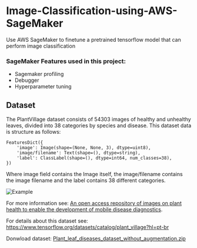 # **Image-Classification-using-AWS-SageMaker**
Use AWS SageMaker to finetune a pretrained tensorflow model  that can perform image classification

### SageMaker Features used in this project:

- Sagemaker profiling
- Debugger
- Hyperparameter tuning

## Dataset

The PlantVillage dataset consists of 54303 images of healthy and unhealthy leaves, divided into 38 categories by species and disease. This dataset data is structure as follows:

``` 
FeaturesDict({
    'image': Image(shape=(None, None, 3), dtype=uint8),
    'image/filename': Text(shape=(), dtype=string),
    'label': ClassLabel(shape=(), dtype=int64, num_classes=38),
})
```

Where image field contains the Image itself, the image/filename contains the image filename and the label contains 38 different categories. 

![Example](https://github.com/punkmic/Image-Classification-using-AWS-SageMaker/blob/master/images/plants.PNG)

For more information see: [An open access repository of images on plant health to enable the development of mobile disease diagnostics](https://arxiv.org/abs/1511.08060).

For details about this dataset see: https://www.tensorflow.org/datasets/catalog/plant_village?hl=pt-br

Donwload dataset: [Plant_leaf_diseases_dataset_without_augmentation.zip](https://data.mendeley.com/datasets/tywbtsjrjv/1)


